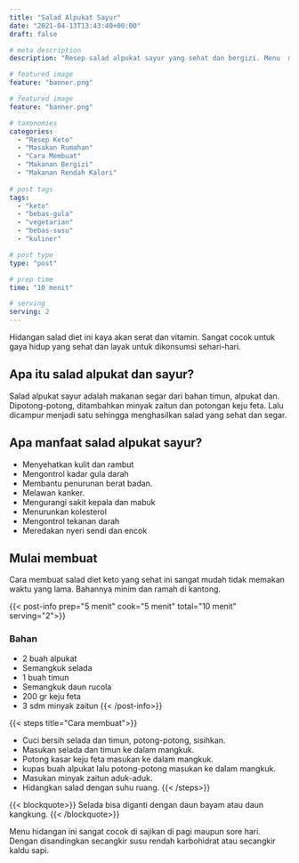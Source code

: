 ```yaml
---
title: "Salad Alpukat Sayur"
date: "2021-04-13T13:43:40+00:00"
draft: false

# meta description
description: "Resep salad alpukat sayur yang sehat dan bergizi. Menu  makanan keto dan vegan."

# featured image
feature: "banner.png"

# featured image
feature: "banner.png"

# taxonomies
categories:
  - "Resep Keto"
  - "Masakan Rumahan"
  - "Cara Membuat"
  - "Makanan Bergizi"
  - "Makanan Rendah Kalori"
  
# post tags
tags:
  - "keto"
  - "bebas-gula"
  - "vegetarian"
  - "bebas-susu"
  - "kuliner"

# post type
type: "post"

# prep time
time: "10 menit"

# serving
serving: 2
---
```

Hidangan salad diet ini kaya akan serat dan vitamin. Sangat cocok untuk gaya hidup yang sehat dan layak untuk dikonsumsi sehari-hari.

## Apa itu salad alpukat dan sayur?

Salad alpukat sayur adalah makanan segar dari bahan timun, alpukat dan. Dipotong-potong, ditambahkan minyak zaitun dan potongan keju feta. Lalu dicampur menjadi satu sehingga menghasilkan salad yang sehat dan segar.

## Apa manfaat salad alpukat sayur?

- Menyehatkan kulit dan rambut
- Mengontrol kadar gula darah
- Membantu penurunan berat badan.
- Melawan kanker.
- Mengurangi sakit kepala dan mabuk
- Menurunkan kolesterol
- Mengontrol tekanan darah
- Meredakan nyeri sendi dan encok

## Mulai membuat

Cara membuat salad diet keto yang sehat ini sangat mudah tidak memakan waktu yang lama. Bahannya minim dan ramah di kantong. 


{{< post-info prep="5 menit" cook="5 menit" total="10 menit" serving="2">}}

### Bahan

- 2 buah alpukat
-  Semangkuk selada
- 1 buah timun
- Semangkuk daun rucola
- 200 gr keju feta
- 3 sdm minyak zaitun
{{< /post-info>}}

{{< steps title="Cara membuat">}}
- Cuci bersih selada dan timun, potong-potong, sisihkan.
- Masukan selada dan timun ke dalam mangkuk.
- Potong kasar keju feta masukan ke dalam mangkuk.
- kupas buah alpukat lalu potong-potong masukan ke dalam mangkuk.
- Masukan minyak zaitun aduk-aduk.
- Hidangkan salad dengan suhu ruang.
{{< /steps>}}

{{< blockquote>}}
Selada bisa diganti dengan daun bayam atau daun kangkung.
{{< /blockquote>}}

Menu hidangan ini sangat cocok di sajikan di pagi maupun sore hari. Dengan disandingkan secangkir susu rendah karbohidrat atau secangkir kaldu sapi.


